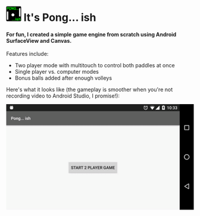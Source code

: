 # <img src="images/pongish.png" height="40"/> It's Pong... ish

#### For fun, I created a simple game engine from scratch using Android SurfaceView and Canvas.

Features include:
- Two player mode with multitouch to control both paddles at once
- Single player vs. computer modes
- Bonus balls added after enough volleys

Here's what it looks like (the gameplay is smoother when you're not recording video to Android Studio, I promise!):

<img src="images/pongish.gif" width="600"/>
